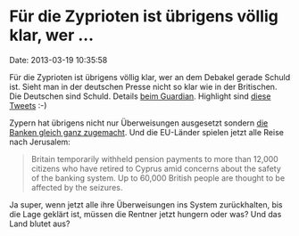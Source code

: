Für die Zyprioten ist übrigens völlig klar, wer \...
====================================================

Date: 2013-03-19 10:35:58

Für die Zyprioten ist übrigens völlig klar, wer an dem Debakel gerade
Schuld ist. Sieht man in der deutschen Presse nicht so klar wie in der
Britischen. Die Deutschen sind Schuld. Details [beim
Guardian](http://www.guardian.co.uk/business/2013/mar/19/eurozone-crisis-cyprus-bailout-government-vote).
Highlight sind
[diese](https://twitter.com/faisalislam/status/313934610151112704)
[Tweets](https://twitter.com/faisalislam/status/313936601623457792) :-)

Zypern hat übrigens nicht nur Überweisungen ausgesetzt sondern [die
Banken gleich ganz
zugemacht](http://www.guardian.co.uk/business/2013/mar/18/cyprus-closes-banks-bailout-package).
Und die EU-Länder spielen jetzt alle Reise nach Jerusalem:

> Britain temporarily withheld pension payments to more than 12,000
> citizens who have retired to Cyprus amid concerns about the safety of
> the banking system. Up to 60,000 British people are thought to be
> affected by the seizures.

Ja super, wenn jetzt alle ihre Überweisungen ins System zurückhalten,
bis die Lage geklärt ist, müssen die Rentner jetzt hungern oder was? Und
das Land blutet aus?
